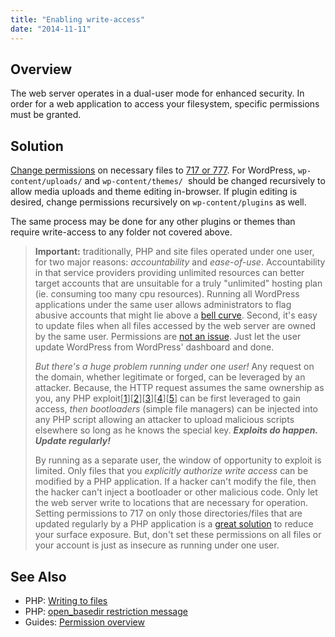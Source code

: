 ```yaml
---
title: "Enabling write-access"
date: "2014-11-11"
---
```


## Overview

The web server operates in a dual-user mode for enhanced security. In order for a web application to access your filesystem, specific permissions must be granted.

## Solution

[Change permissions](https://kb.apnscp.com/php/writing-to-files/) on necessary files to [717 or 777](https://kb.apnscp.com/guides/permissions-overview/). For WordPress, `wp-content/uploads/` and `wp-content/themes/`  should be changed recursively to allow media uploads and theme editing in-browser. If plugin editing is desired, change permissions recursively on `wp-content/plugins` as well.

The same process may be done for any other plugins or themes than require write-access to any folder not covered above.

> **Important:** traditionally, PHP and site files operated under one user, for two major reasons: _accountability_ and _ease-of-use_. Accountability in that service providers providing unlimited resources can better target accounts that are unsuitable for a truly "unlimited" hosting plan (ie. consuming too many cpu resources). Running all WordPress applications under the same user allows administrators to flag abusive accounts that might lie above a [bell curve](http://en.wikipedia.org/wiki/The_Bell_Curve). Second, it's easy to update files when all files accessed by the web server are owned by the same user. Permissions are [not an issue](https://kb.apnscp.com/guides/permissions-overview/). Just let the user update WordPress from WordPress' dashboard and done.
> 
> _But there's a huge problem running under one user!_ Any request on the domain, whether legitimate or forged, can be leveraged by an attacker. Because, the HTTP request assumes the same ownership as you, any PHP exploit\[[1](http://www.cvedetails.com/vulnerability-list/vendor_id-74/product_id-128/PHP-PHP.html)\]\[[2](https://cve.mitre.org/cgi-bin/cvekey.cgi?keyword=wordpress)\]\[[3](http://cve.mitre.org/cgi-bin/cvekey.cgi?keyword=drupal)\]\[[4](http://www.cvedetails.com/vulnerability-list/vendor_id-5025/Zend.html)\]\[[5](http://www.cvedetails.com/vulnerability-list/vendor_id-3496/product_id-6129/Joomla-Joomla.html)\] can be first leveraged to gain access, _then bootloaders_ (simple file managers) can be injected into any PHP script allowing an attacker to upload malicious scripts elsewhere so long as he knows the special key. _**Exploits do happen. Update regularly!**_
> 
> By running as a separate user, the window of opportunity to exploit is limited. Only files that you _explicitly authorize write access_ can be modified by a PHP application. If a hacker can't modify the file, then the hacker can't inject a bootloader or other malicious code. Only let the web server write to locations that are necessary for operation. Setting permissions to 717 on only those directories/files that are updated regularly by a PHP application is a [great solution](https://kb.apnscp.com/guides/permissions-overview/) to reduce your surface exposure. But, don't set these permissions on all files or your account is just as insecure as running under one user.

## See Also

- PHP: [Writing to files](https://kb.apnscp.com/php/writing-to-files/)
- PHP: [open\_basedir restriction message](https://kb.apnscp.com/php/open_basedir-restriction-messages/)
- Guides: [Permission overview](https://kb.apnscp.com/guides/permissions-overview/)
